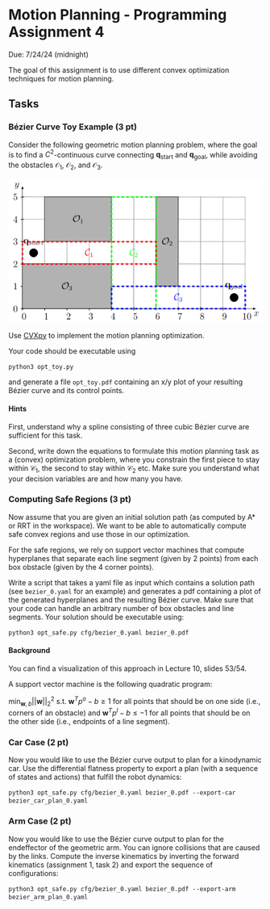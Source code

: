 # Motion Planning - Programming Assignment 4

Due: 7/24/24 (midnight)

The goal of this assignment is to use different convex optimization techniques for motion planning.

## Tasks

### Bézier Curve Toy Example (3 pt)

Consider the following geometric motion planning problem, where the goal is to find a $C^2$-continuous curve connecting $\mathbf{q_{\text{start}}}$ and $\mathbf{q_{\text{goal}}}$, while avoiding the obstacles $\mathcal{O}_1$, $\mathcal{O}_2$, and $\mathcal{O}_3$.

![bezier](bezier.png)

Use [CVXpy](https://www.cvxpy.org) to implement the motion planning optimization.

Your code should be executable using

```
python3 opt_toy.py
```

and generate a file `opt_toy.pdf` containing an x/y plot of your resulting Bézier curve and its control points.

#### Hints
First, understand why a spline consisting of three cubic Bézier curve are sufficient for this task.

Second, write down the equations to formulate this motion planning task as a (convex) optimization problem, where you constrain the first piece to stay within $\mathcal{C}_1$, the second to stay within $\mathcal{C}_2$ etc. Make sure you understand what your decision variables are and how many you have.

### Computing Safe Regions (3 pt)

Now assume that you are given an initial solution path (as computed by A* or RRT in the workspace). We want to be able to automatically compute safe convex regions and use those in our optimization.

For the safe regions, we rely on support vector machines that compute hyperplanes that separate each line segment (given by 2 points) from each box obstacle (given by the 4 corner points).

Write a script that takes a yaml file as input which contains a solution path (see `bezier_0.yaml` for an example) and generates a pdf containing a plot of the generated hyperplanes and the resulting Bézier curve. Make sure that your code can handle an arbitrary number of box obstacles and line segments.
Your solution should be executable using:

```
python3 opt_safe.py cfg/bezier_0.yaml bezier_0.pdf
```

#### Background

You can find a visualization of this approach in Lecture 10, slides 53/54.

A support vector machine is the following quadratic program:

$\min_{\mathbf w, b} ||\mathbf{w}||^2_2$ s.t. $\mathbf{w}^T p^o - b \geq 1$ for all points that should be on one side (i.e., corners of an obstacle) and $\mathbf{w}^T p^l - b \leq -1$ for all points that should be on the other side (i.e., endpoints of a line segment).

### Car Case (2 pt)

Now you would like to use the Bézier curve output to plan for a kinodynamic car. Use the differential flatness property to export a plan (with a sequence of states and actions) that fulfill the robot dynamics:

```
python3 opt_safe.py cfg/bezier_0.yaml bezier_0.pdf --export-car bezier_car_plan_0.yaml
```

### Arm Case (2 pt)

Now you would like to use the Bézier curve output to plan for the endeffector of the geometric arm. You can ignore collisions that are caused by the links. Compute the inverse kinematics by inverting the forward kinematics (assignment 1, task 2) and export the sequence of configurations: 

```
python3 opt_safe.py cfg/bezier_0.yaml bezier_0.pdf --export-arm bezier_arm_plan_0.yaml
```
